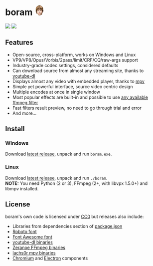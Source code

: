 # boram ![](src/index/icon.png)

![](https://raw.githubusercontent.com/Kagami/boram/assets/boram-source.png)
![](https://raw.githubusercontent.com/Kagami/boram/assets/boram-encode.png)

## Features

* Open-source, cross-platform, works on Windows and Linux
* VP9/VP8/Opus/Vorbis/2pass/limit/CRF/CQ/raw-args support
* Industry-grade codec settings, considered defaults
* Can download source from almost any streaming site, thanks to [youtube-dl](https://rg3.github.io/youtube-dl/)
* Displays almost any video with embedded player, thanks to [mpv](https://mpv.io/)
* Simple yet powerful interface, source video centric design
* Multiple encodes at once in single window
* Most popular effects are built-in and possible to use [any available ffmpeg filter](https://ffmpeg.org/ffmpeg-filters.html)
* Fast filters result preview, no need to go through trial and error
* And more…

## Install

### Windows

Download [latest release](https://github.com/Kagami/boram/releases), unpack and run `boram.exe`.

### Linux

Download [latest release](https://github.com/Kagami/boram/releases), unpack and run `./boram`.  
**NOTE:** You need Python (2 or 3), FFmpeg (2+, with libvpx 1.5.0+) and libmpv installed.

## License

boram's own code is licensed under [CC0](legal/LICENSE.BORAM) but releases also include:

* Libraries from dependencies section of [package.json](package.json)
* [Roboto font](legal/LICENSE.ROBOTO)
* [Font Awesome font](legal/LICENSE.FONTAWESOME)
* [youtube-dl binaries](legal/LICENSE.PYTHON)
* [Zeranoe FFmpeg binaries](legal/LICENSE.FFMPEG)
* [lachs0r mpv binaries](legal/LICENSE.MPV)
* [Chromium](legal/LICENSE.CHROMIUM) and [Electron](legal/LICENSE.ELECTRON) components
